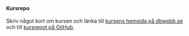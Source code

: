 #### Kursrepo

Skriv något kort om kursen och länka till [kursens hemsida på dbwebb.se](https://bth.instructure.com/courses/1323) och till [kursrepot på GitHub](https://github.com/dbwebb-se/design).
